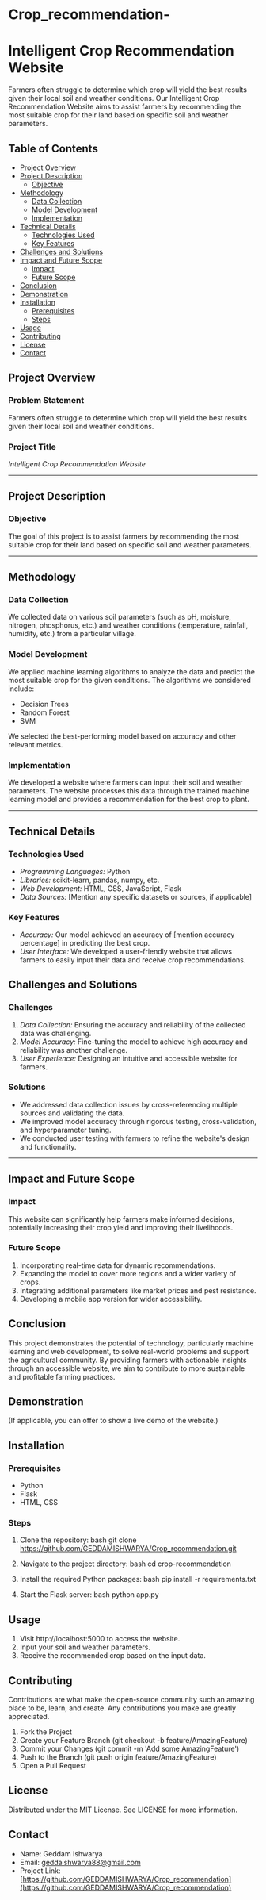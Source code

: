 # Crop_recommendation-

# Intelligent Crop Recommendation Website

Farmers often struggle to determine which crop will yield the best results given their local soil and weather conditions. Our Intelligent Crop Recommendation Website aims to assist farmers by recommending the most suitable crop for their land based on specific soil and weather parameters.

## Table of Contents
- [Project Overview](#project-overview)
- [Project Description](#project-description)
  - [Objective](#objective)
- [Methodology](#methodology)
  - [Data Collection](#data-collection)
  - [Model Development](#model-development)
  - [Implementation](#implementation)
- [Technical Details](#technical-details)
  - [Technologies Used](#technologies-used)
  - [Key Features](#key-features)
- [Challenges and Solutions](#challenges-and-solutions)
- [Impact and Future Scope](#impact-and-future-scope)
  - [Impact](#impact)
  - [Future Scope](#future-scope)
- [Conclusion](#conclusion)
- [Demonstration](#demonstration)
- [Installation](#installation)
  - [Prerequisites](#prerequisites)
  - [Steps](#steps)
- [Usage](#usage)
- [Contributing](#contributing)
- [License](#license)
- [Contact](#contact)



## Project Overview

### Problem Statement
Farmers often struggle to determine which crop will yield the best results given their local soil and weather conditions.

### Project Title
*Intelligent Crop Recommendation Website*

---

## Project Description

### Objective
The goal of this project is to assist farmers by recommending the most suitable crop for their land based on specific soil and weather parameters.

---

## Methodology

### Data Collection
We collected data on various soil parameters (such as pH, moisture, nitrogen, phosphorus, etc.) and weather conditions (temperature, rainfall, humidity, etc.) from a particular village.

### Model Development
We applied machine learning algorithms to analyze the data and predict the most suitable crop for the given conditions. The algorithms we considered include:
- Decision Trees
- Random Forest
- SVM

We selected the best-performing model based on accuracy and other relevant metrics.


### Implementation
We developed a website where farmers can input their soil and weather parameters. The website processes this data through the trained machine learning model and provides a recommendation for the best crop to plant.

---

## Technical Details

### Technologies Used
- *Programming Languages:* Python
- *Libraries:* scikit-learn, pandas, numpy, etc.
- *Web Development:* HTML, CSS, JavaScript, Flask
- *Data Sources:* [Mention any specific datasets or sources, if applicable]

### Key Features
- *Accuracy:* Our model achieved an accuracy of [mention accuracy percentage] in predicting the best crop.
- *User Interface:* We developed a user-friendly website that allows farmers to easily input their data and receive crop recommendations.


## Challenges and Solutions

### Challenges
1. *Data Collection:* Ensuring the accuracy and reliability of the collected data was challenging.
2. *Model Accuracy:* Fine-tuning the model to achieve high accuracy and reliability was another challenge.
3. *User Experience:* Designing an intuitive and accessible website for farmers.

### Solutions
- We addressed data collection issues by cross-referencing multiple sources and validating the data.
- We improved model accuracy through rigorous testing, cross-validation, and hyperparameter tuning.
- We conducted user testing with farmers to refine the website's design and functionality.

---

## Impact and Future Scope

### Impact
This website can significantly help farmers make informed decisions, potentially increasing their crop yield and improving their livelihoods.

### Future Scope
1. Incorporating real-time data for dynamic recommendations.
2. Expanding the model to cover more regions and a wider variety of crops.
3. Integrating additional parameters like market prices and pest resistance.
4. Developing a mobile app version for wider accessibility.

## Conclusion
This project demonstrates the potential of technology, particularly machine learning and web development, to solve real-world problems and support the agricultural community. By providing farmers with actionable insights through an accessible website, we aim to contribute to more sustainable and profitable farming practices.

## Demonstration
(If applicable, you can offer to show a live demo of the website.)



## Installation

### Prerequisites
- Python
- Flask
- HTML, CSS

### Steps
1. Clone the repository:
   bash
   git clone https://github.com/GEDDAMISHWARYA/Crop_recommendation.git
   
2. Navigate to the project directory:
   bash
   cd crop-recommendation
   
3. Install the required Python packages:
   bash
   pip install -r requirements.txt
   
4. Start the Flask server:
   bash
   python app.py
   

## Usage
1. Visit http://localhost:5000 to access the website.
2. Input your soil and weather parameters.
3. Receive the recommended crop based on the input data.

## Contributing
Contributions are what make the open-source community such an amazing place to be, learn, and create. Any contributions you make are greatly appreciated.

1. Fork the Project
2. Create your Feature Branch (git checkout -b feature/AmazingFeature)
3. Commit your Changes (git commit -m 'Add some AmazingFeature')
4. Push to the Branch (git push origin feature/AmazingFeature)
5. Open a Pull Request

## License
Distributed under the MIT License. See LICENSE for more information.

## Contact
- Name: Geddam Ishwarya
- Email: geddaishwarya88@gmail.com
- Project Link: [https://github.com/GEDDAMISHWARYA/Crop_recommendation](https://github.com/GEDDAMISHWARYA/Crop_recommendation)

